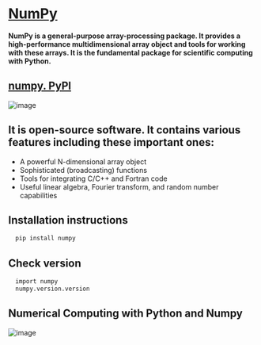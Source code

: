 # [NumPy](https://numpy.org/)
**NumPy is a general-purpose array-processing package. It provides a high-performance multidimensional array object and tools for working with these arrays. It is the fundamental package for scientific computing with Python.**
## [numpy. PyPl](https://pypi.org/project/numpy/)
![image](https://github.com/ThisIs-Developer/Python/assets/109382325/884259d9-4342-4ad8-a122-0144631c0840)
## It is open-source software. It contains various features including these important ones:
 * A powerful N-dimensional array object
 * Sophisticated (broadcasting) functions
 * Tools for integrating C/C++ and Fortran code
 * Useful linear algebra, Fourier transform, and random number capabilities
## Installation instructions
```bash
  pip install numpy
```
## Check version
```bash
  import numpy
  numpy.version.version
```
## Numerical Computing with Python and Numpy
![image](https://github.com/ThisIs-Developer/Python/assets/109382325/15fc508f-6fa6-4324-9102-10580a921b79)
